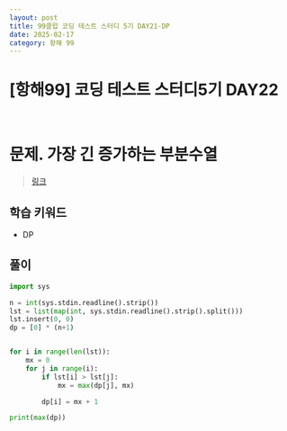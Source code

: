 ```yaml
---
layout: post
title: 99클럽 코딩 테스트 스터디 5기 DAY21-DP
date: 2025-02-17
category: 항해 99 
---
```


# [항해99] 코딩 테스트 스터디5기 DAY22

<br>

# 문제. 가장 긴 증가하는 부분수열
> [링크](https://www.acmicpc.net/problem/11053)

## 학습 키워드
- DP


## 풀이

```python
import sys

n = int(sys.stdin.readline().strip())
lst = list(map(int, sys.stdin.readline().strip().split()))
lst.insert(0, 0)
dp = [0] * (n+1)


for i in range(len(lst)):
    mx = 0
    for j in range(i):
        if lst[i] > lst[j]:
            mx = max(dp[j], mx)

        dp[i] = mx + 1

print(max(dp))
```